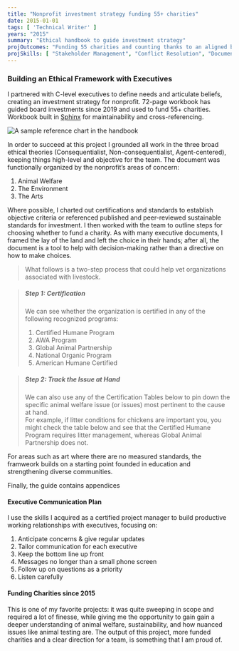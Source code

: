 ```yaml
---
title: "Nonprofit investment strategy funding 55+ charities"
date: 2015-01-01
tags: [ 'Technical Writer' ]
years: "2015"
summary: "Ethical handbook to guide investment strategy"
projOutcomes: "Funding 55 charities and counting thanks to an aligned board."
projSkills: [ "Stakeholder Management", "Conflict Resolution", "Documentation", "Facilitation", "Presentation", "Technical Writing", "Research", "Web Development", "Executive Communication" ]
---
```


### Building an Ethical Framework with Executives

I partnered with C-level executives to define needs and articulate beliefs, creating an investment strategy for nonprofit. 72-page workbook has guided board investments since 2019 and used to fund 55+ charities. Workbook built in [Sphinx](https://www.sphinx-doc.org/en/master/) for maintainability and cross-referencing. 

![A sample reference chart in the handbook](/ethics-handbook-sample.webp)

In order to succeed at this project I grounded all work in the three broad ethical theories (Consequentialist, Non-consequentialist, Agent-centered), keeping things high-level and objective for the team. The document was functionally organized by the nonprofit&rsquo;s areas of concern:

1. Animal Welfare 
2. The Environment 
3. The Arts

Where possible, I charted out certifications and standards to establish objective criteria or referenced published and peer-reviewed sustainable standards for investment. I then worked with the team to outline steps for choosing whether to fund a charity. As with many executive documents, I framed the lay of the land and left the choice in their hands; after all, the document is a tool to help with decision-making rather than a directive on how to make choices.

> What follows is a two-step process that could help vet organizations associated with livestock.

> ##### Step 1: Certification  
> We can see whether the organization is certified in any of the following recognized programs:  
> 1. Certified Humane Program  
> 2. AWA Program  
> 3. Global Animal Partnership   
> 4. National Organic Program   
> 5. American Humane Certified  

> ##### Step 2: Track the Issue at Hand
> We can also use any of the Certification Tables below to pin down the specific animal welfare issue (or issues) most pertinent to the cause at hand.  
> For example, if litter conditions for chickens are important you, you might check the table below and see that the Certified Humane Program requires litter management, whereas Global Animal Partnership does not.

For areas such as art where there are no measured standards, the framweork builds on a starting point founded in education and strengthening diverse communities. 

Finally, the guide contains appendices 

#### Executive Communication Plan

I use the skills I acquired as a certified project manager to build productive working relationships with executives, focusing on:

1. Anticipate concerns & give regular updates
2. Tailor communication for each executive
3. Keep the bottom line up front
4. Messages no longer than a small phone screen
5. Follow up on questions as a priority
6. Listen carefully

#### Funding Charities since 2015

This is one of my favorite projects: it was quite sweeping in scope and required a lot of finesse, while giving me the opportunity to gain gain a deeper understanding of animal welfare, sustainability, and how nuanced issues like animal testing are. The output of this project, more funded charities and a clear direction for a team, is something that I am proud of. 